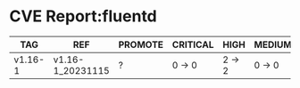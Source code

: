 # CVE Report:fluentd
|   TAG   |       REF        | PROMOTE | CRITICAL |  HIGH  | MEDIUM |  LOW   | UNKNOWN |
|---------|------------------|---------|----------|--------|--------|--------|---------|
| v1.16-1 | v1.16-1_20231115 | ?       | 0 -> 0   | 2 -> 2 | 0 -> 0 | 0 -> 0 | 0 -> 0  |
